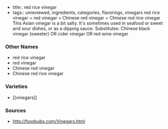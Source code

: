- title:: red rice vinegar
- tags:: unreviewed, ingredients, categories, flavorings, vinegars
red rice vinegar = red vinegar = Chinese red vinegar = Chinese red rice vinegar This Asian vinegar is a bit salty. It's sometimes used in seafood or sweet and sour dishes, or as a dipping sauce. Substitutes: Chinese black vinegar (sweeter) OR cider vinegar OR red wine vinegar

### Other Names

* red rice vinegar
* red vinegar
* Chinese red vinegar
* Chinese red rice vinegar

### Varieties

* [[vinegars]]

### Sources
* http://foodsubs.com/Vinegars.html
